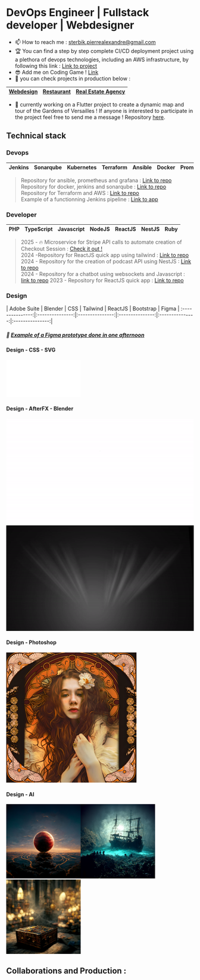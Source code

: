 <span style="display:flex;align-items:center;font-size: x-small;"><h1> DevOps Engineer | Fullstack developer | Webdesigner </h1></span>

- 📫 How to reach me : sterbik.pierrealexandre@gmail.com
- :trophy: You can find a step by step complete CI/CD deployment project using a plethora of devops technologies, including an AWS infrastructure, by following this link : [Link to project](https://docs.google.com/document/d/1pa4Xx0-eNUB6V12sOGlKhN1sh6cydZEe/edit?usp=drive_link&ouid=117616023064011937677&rtpof=true&sd=true)
- 😎 Add me on Coding Game ! [Link](https://www.codingame.com/profile/5c6a8031a6a0ff658efe309f9f056ccc9096385)
- :triangular_ruler: you can check projects in production below :

| [Webdesign](https://www.zebrart.fr/) | [Restaurant](https://www.le-parnasse-versailles.fr/) | [Real Estate Agency](https://cabinetlaclef.com/) 
:---------------:|:---------------:|:---------------:|

- :loudspeaker: currently working on a Flutter project to create a dynamic map and tour of the Gardens of Versailles ! If anyone is interested to participate in the project feel free to send me a message ! Repository [here](https://github.com/Manianise/versailles-gardens-fun-visit).

## Technical stack

### Devops

| Jenkins | Sonarqube | Kubernetes | Terraform | Ansible | Docker | Prometheus | Grafana |
:---------------:|:---------------:|:---------------:|:---------------:|:---------------:|:---------------:|:---------------:|:---------------:|

> Repository for ansible, prometheus and grafana : [Link to repo](https://github.com/Manianise/ansible-prometheus-grafana) \
> Repository for docker, jenkins and sonarqube : [Link to repo](https://github.com/Manianise/docker-jenkins-env) \
> Repository for Terraform and AWS : [Link to repo](https://github.com/Manianise/terraform-ec2-aws) \
> Example of a functionning Jenkins pipeline : [Link to app](https://github.com/Manianise/api_nodejs)


### Developer


| PHP | TypeScript | Javascript | NodeJS | ReactJS | NestJS | Ruby |
:---------------:|:---------------:|:---------------:|:---------------:|:---------------:|:---------------:|:---------------:|

> 2025 - 🔥 Microservice for Stripe API calls to automate creation of Checkout Session : [Check it out !](https://github.com/Manianise/stripe-dispute-microservice) \
> 2024 -Repository for ReactJS quick app using tailwind : [Link to repo](https://github.com/Manianise/sterbik-react) \
> 2024 - Repository for the creation of podcast API using NestJS : [Link to repo](https://github.com/Manianise/podcast-api) \
> 2024 - Repository for a chatbot using websockets and Javascript : [link to repo](https://github.com/Manianise/Chatssistant-SocketIO)
> 2023 - Repository for ReactJS quick app : [Link to repo](https://github.com/Manianise/spiritsPresentation)

### Design

| Adobe Suite | Blender | CSS | Tailwind | ReactJS | Bootstrap | Figma |
:---------------:|:---------------:|:---------------:|:---------------:|:---------------:|:---------------:|

##### :art: [Example of a Figma prototype done in one afternoon](https://www.figma.com/proto/hRRFZdrhZjTadnBQwlZuuG/My-Prospects-App?node-id=1-194&t=tqetJTPyQXkL8PwL-1)

#### Design - CSS - SVG

<img src="./assets/svg/zombie.svg" alt="zombie" width="100" height="100"><img src="./assets/svg/assets.svg" alt="logo" width="100" height="100">

#### Design - AfterFX - Blender

![video](./assets/video/movie_1-ezgif.com-video-to-gif-converter.gif) ![video](./assets/video/intro-ezgif.com-video-to-gif-converter.gif)


#### Design - Photoshop

<img src="./assets/img/refonte4.jpg" alt="Mucha" width="350" height="350">

#### Design - AI

<img src="./assets/img/grid_0.png" alt="ballRed" width="200" height="200"><img src="./assets/img/Sterbik_pirate_skeletons_having_a_banquet_sea_bed_shipwreak_par_fd28700d-1f18-44ed-8392-34e70d276c31.png" alt="pirateBoat" width="200" height="200"><img src="./assets/img/Zebrart_harry_potter_treasure_chest_no_background_octane_render_2b8e66ba-7dd3-48d5-894a-facf2911209f.png" alt="treasure" width="200" height="200">


## Collaborations and Production :



